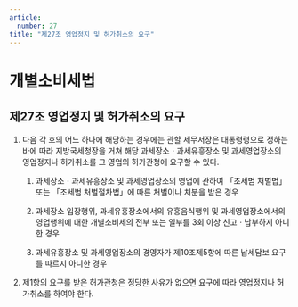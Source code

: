 ```yaml
---
article:
  number: 27
title: "제27조 영업정지 및 허가취소의 요구"
---
```

# 개별소비세법

## 제27조 영업정지 및 허가취소의 요구

1. 다음 각 호의 어느 하나에 해당하는 경우에는 관할 세무서장은 대통령령으로 정하는 바에 따라 지방국세청장을 거쳐 해당 과세장소ㆍ과세유흥장소 및 과세영업장소의 영업정지나 허가취소를 그 영업의 허가관청에 요구할 수 있다.

    1. 과세장소ㆍ과세유흥장소 및 과세영업장소의 영업에 관하여 「조세범 처벌법」 또는 「조세범 처벌절차법」에 따른 처벌이나 처분을 받은 경우

    2. 과세장소 입장행위, 과세유흥장소에서의 유흥음식행위 및 과세영업장소에서의 영업행위에 대한 개별소비세의 전부 또는 일부를 3회 이상 신고ㆍ납부하지 아니한 경우

    3. 과세유흥장소 및 과세영업장소의 경영자가 제10조제5항에 따른 납세담보 요구를 따르지 아니한 경우

2. 제1항의 요구를 받은 허가관청은 정당한 사유가 없으면 요구에 따라 영업정지나 허가취소를 하여야 한다.
